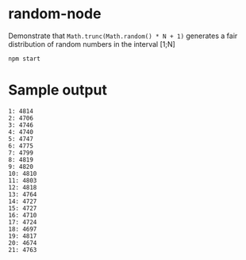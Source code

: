 # random-node

Demonstrate that `Math.trunc(Math.random() * N + 1)` generates a fair distribution of random numbers in the interval [1;N]

```
npm start
```

# Sample output

```
1: 4814
2: 4706
3: 4746
4: 4740
5: 4747
6: 4775
7: 4799
8: 4819
9: 4820
10: 4810
11: 4803
12: 4818
13: 4764
14: 4727
15: 4727
16: 4710
17: 4724
18: 4697
19: 4817
20: 4674
21: 4763
```
